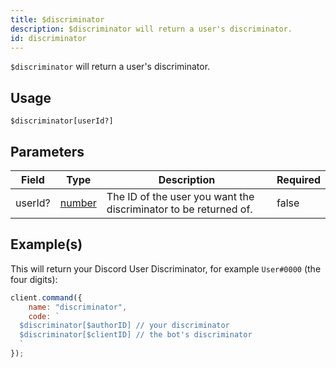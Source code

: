 ```yaml
---
title: $discriminator
description: $discriminator will return a user's discriminator.
id: discriminator
---
```


`$discriminator` will return a user's discriminator.

## Usage

```aoi
$discriminator[userId?]
```

## Parameters

| Field   | Type                                                                                              | Description                                                      | Required |
| ------- | ------------------------------------------------------------------------------------------------- | ---------------------------------------------------------------- | -------- |
| userId? | [number](https://developer.mozilla.org/en-US/docs/Web/JavaScript/Reference/Global_Objects/Number) | The ID of the user you want the discriminator to be returned of. | false    |

## Example(s)

This will return your Discord User Discriminator, for example `User#0000` (the four digits):

```javascript
client.command({
    name: "discriminator",
    code: `
  $discriminator[$authorID] // your discriminator
  $discriminator[$clientID] // the bot's discriminator
  `
});
```
